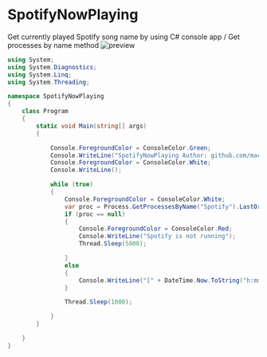 # SpotifyNowPlaying
Get currently played Spotify song name by using C# console app / Get processes by name method
![preview](https://raw.githubusercontent.com/maciekkoks/SpotifyNowPlaying/main/app-preview.png)
```cs
using System;
using System.Diagnostics;
using System.Linq;
using System.Threading;

namespace SpotifyNowPlaying
{
    class Program
    {
        static void Main(string[] args)
        {

            Console.ForegroundColor = ConsoleColor.Green;
            Console.WriteLine("SpotifyNowPlaying Author: github.com/maciekkoks");
            Console.ForegroundColor = ConsoleColor.White;
            Console.WriteLine();

            while (true)
            {
                Console.ForegroundColor = ConsoleColor.White;
                var proc = Process.GetProcessesByName("Spotify").LastOrDefault(p => !string.IsNullOrWhiteSpace(p.MainWindowTitle));
                if (proc == null)
                {
                    Console.ForegroundColor = ConsoleColor.Red;
                    Console.WriteLine("Spotify is not running");
                    Thread.Sleep(5000);

                }
                else
                {
                    Console.WriteLine("[" + DateTime.Now.ToString("h:mm:ss") + "] " + proc.MainWindowTitle);
                }

                Thread.Sleep(1000);

            }
        }

    }
}
```
